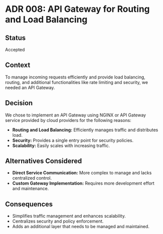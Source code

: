 # ADR 008: API Gateway for Routing and Load Balancing

## Status

Accepted

## Context

To manage incoming requests efficiently and provide load balancing, routing, and additional functionalities like rate limiting and security, we needed an API Gateway.

## Decision

We chose to implement an API Gateway using NGINX or API Gateway service provided by cloud providers for the following reasons:
- **Routing and Load Balancing:** Efficiently manages traffic and distributes load.
- **Security:** Provides a single entry point for security policies.
- **Scalability:** Easily scales with increasing traffic.

## Alternatives Considered

- **Direct Service Communication:** More complex to manage and lacks centralized control.
- **Custom Gateway Implementation:** Requires more development effort and maintenance.

## Consequences

- Simplifies traffic management and enhances scalability.
- Centralizes security and policy enforcement.
- Adds an additional layer that needs to be managed and maintained.

